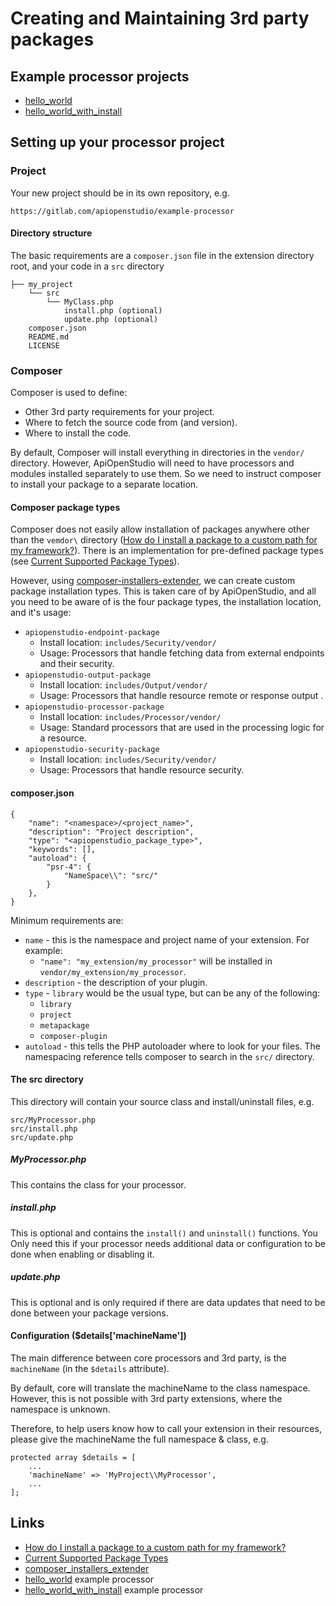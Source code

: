 Creating and Maintaining 3rd party packages
===========================================

Example processor projects
--------------------------

* [hello_world][hello_world]
* [hello_world_with_install][hello_world_with_install]

Setting up your processor project
---------------------------------

### Project

Your new project should be in its own repository, e.g.

    https://gitlab.com/apiopenstudio/example-processor

#### Directory structure

The basic requirements are a `composer.json` file in the extension
directory root, and your code in a `src` directory

    ├── my_project
        └── src
            └── MyClass.php
                install.php (optional)
                update.php (optional)
        composer.json
        README.md
        LICENSE

### Composer

Composer is used to define:

* Other 3rd party requirements for your project.
* Where to fetch the source code from (and version).
* Where to install the code.

By default, Composer will install everything in directories in the `vendor/`
directory. However, ApiOpenStudio will need to have processors and modules
installed separately to use them. So we need to instruct composer to install
your package to a separate location.

#### Composer package types

Composer does not easily allow installation of packages anywhere other than the
`vemdor\` directory
([How do I install a package to a custom path for my framework?][composer_custom_path]).
There is an implementation for pre-defined package types
(see [Current Supported Package Types][current_supported_package_types]).

However, using [composer-installers-extender][composer_installers_extender], we
can create custom package installation types. This is taken care of by
ApiOpenStudio, and all you need to be aware of is the four package types, the
installation location, and it's usage:

* `apiopenstudio-endpoint-package`
    * Install location: `includes/Security/vendor/`
    * Usage: Processors that handle fetching data from external endpoints and
      their security.
* `apiopenstudio-output-package`
    * Install location: `includes/Output/vendor/`
    * Usage: Processors that handle resource remote or response output .
* `apiopenstudio-processor-package`
    * Install location: `includes/Processor/vendor/`
    * Usage: Standard processors that are used in the processing logic for a
      resource.
* `apiopenstudio-security-package`
    * Install location: `includes/Security/vendor/`
    * Usage: Processors that handle resource security.

#### composer.json

    {
        "name": "<namespace>/<project_name>",
        "description": "Project description",
        "type": "<apiopenstudio_package_type>",
        "keywords": [],
        "autoload": {
            "psr-4": {
                "NameSpace\\": "src/"
            }
        },
    }

Minimum requirements are:

* `name` - this is the namespace and project name of your extension. For
  example:
    * `"name": "my_extension/my_processor"` will be installed in
      `vendor/my_extension/my_processor`.
* `description` - the description of your plugin.
* `type` - `library` would be the usual type, but can be any of the
  following:
    * `library`
    * `project`
    * `metapackage`
    * `composer-plugin`
* `autoload` - this tells the PHP autoloader where to look for your files.
  The namespacing reference tells composer to search in the `src/`
  directory.

#### The src directory

This directory will contain your source class and install/uninstall files, e.g.

    src/MyProcessor.php
    src/install.php
    src/update.php

##### MyProcessor.php

This contains the class for your processor.

##### install.php

This is optional and contains the `install()` and `uninstall()` functions. You
Only need this if your processor needs additional data or configuration to be
done when enabling or disabling it.

##### update.php

This is optional and is only required if there are data updates that need to be
done between your package versions.

#### Configuration ($details['machineName'])

The main difference between core processors and 3rd party, is the
`machineName` (in the `$details` attribute).

By default, core will translate the machineName to the class namespace. However,
this is not possible with 3rd party extensions, where the namespace is unknown.

Therefore, to help users know how to call your extension in their resources,
please give the machineName the full namespace & class, e.g.

    protected array $details = [
        ...
        'machineName' => 'MyProject\\MyProcessor',
        ...
    ];

Links
-----

* [How do I install a package to a custom path for my framework?][composer_custom_path]
* [Current Supported Package Types][current_supported_package_types]
* [composer_installers_extender][composer_installers_extender]
* [hello_world][hello_world] example processor
* [hello_world_with_install][hello_world_with_install] example processor

[composer_custom_path]: https://getcomposer.org/doc/faqs/how-do-i-install-a-package-to-a-custom-path-for-my-framework.md

[current_supported_package_types]: https://github.com/composer/installers#current-supported-package-types

[composer_installers_extender]:https://github.com/oomphinc/composer-installers-extender

[hello_world]: https://gitlab.com/laughing_man77/hello_world

[hello_world_with_install]: https://gitlab.com/laughing_man77/hello_world_with_install